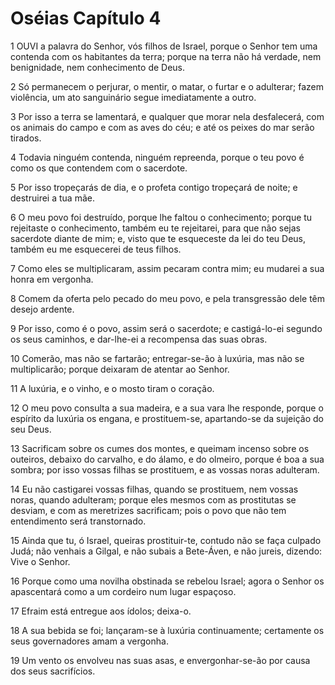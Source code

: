 # Oséias Capítulo 4

1	OUVI a palavra do Senhor, vós filhos de Israel, porque o Senhor tem uma contenda com os habitantes da terra; porque na terra não há verdade, nem benignidade, nem conhecimento de Deus.

2	Só permanecem o perjurar, o mentir, o matar, o furtar e o adulterar; fazem violência, um ato sanguinário segue imediatamente a outro.

3	Por isso a terra se lamentará, e qualquer que morar nela desfalecerá, com os animais do campo e com as aves do céu; e até os peixes do mar serão tirados.

4	Todavia ninguém contenda, ninguém repreenda, porque o teu povo é como os que contendem com o sacerdote.

5	Por isso tropeçarás de dia, e o profeta contigo tropeçará de noite; e destruirei a tua mãe.

6	O meu povo foi destruído, porque lhe faltou o conhecimento; porque tu rejeitaste o conhecimento, também eu te rejeitarei, para que não sejas sacerdote diante de mim; e, visto que te esqueceste da lei do teu Deus, também eu me esquecerei de teus filhos.

7	Como eles se multiplicaram, assim pecaram contra mim; eu mudarei a sua honra em vergonha.

8	Comem da oferta pelo pecado do meu povo, e pela transgressão dele têm desejo ardente.

9	Por isso, como é o povo, assim será o sacerdote; e castigá-lo-ei segundo os seus caminhos, e dar-lhe-ei a recompensa das suas obras.

10	Comerão, mas não se fartarão; entregar-se-ão à luxúria, mas não se multiplicarão; porque deixaram de atentar ao Senhor.

11	A luxúria, e o vinho, e o mosto tiram o coração.

12	O meu povo consulta a sua madeira, e a sua vara lhe responde, porque o espírito da luxúria os engana, e prostituem-se, apartando-se da sujeição do seu Deus.

13	Sacrificam sobre os cumes dos montes, e queimam incenso sobre os outeiros, debaixo do carvalho, e do álamo, e do olmeiro, porque é boa a sua sombra; por isso vossas filhas se prostituem, e as vossas noras adulteram.

14	Eu não castigarei vossas filhas, quando se prostituem, nem vossas noras, quando adulteram; porque eles mesmos com as prostitutas se desviam, e com as meretrizes sacrificam; pois o povo que não tem entendimento será transtornado.

15	Ainda que tu, ó Israel, queiras prostituir-te, contudo não se faça culpado Judá; não venhais a Gilgal, e não subais a Bete-Áven, e não jureis, dizendo: Vive o Senhor.

16	Porque como uma novilha obstinada se rebelou Israel; agora o Senhor os apascentará como a um cordeiro num lugar espaçoso.

17	Efraim está entregue aos ídolos; deixa-o.

18	A sua bebida se foi; lançaram-se à luxúria continuamente; certamente os seus governadores amam a vergonha.

19	Um vento os envolveu nas suas asas, e envergonhar-se-ão por causa dos seus sacrifícios.

